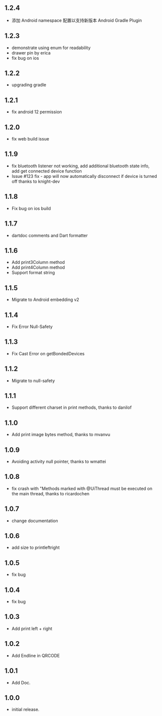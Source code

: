 ## 1.2.4
* 添加 Android namespace 配置以支持新版本 Android Gradle Plugin

## 1.2.3
* demonstrate using enum for readability
* drawer pin by erica
* fix bug on ios

## 1.2.2
* upgrading gradle

## 1.2.1
* fix android 12 permission

## 1.2.0
* fix web build issue

## 1.1.9
* fix bluetooth listener not working, add additional bluetooth state info, add get connected device function
* Issue #123 fix - app will now automatically disconnect if device is turned off
  thanks to knight-dev

## 1.1.8
* Fix bug on ios build

## 1.1.7

* dartdoc comments and Dart formatter

## 1.1.6

* Add print3Column method
* Add print4Column method
* Support format string

## 1.1.5

* Migrate to Android embedding v2

## 1.1.4

* Fix Error Null-Safety

## 1.1.3

* Fix Cast Error on getBondedDevices

## 1.1.2

* Migrate to null-safety

## 1.1.1

* Support different charset in print methods, thanks to danilof

## 1.1.0

* Add print image bytes method, thanks to mvanvu

## 1.0.9

* Avoiding activity null pointer, thanks to wmattei

## 1.0.8

* fix crash with "Methods marked with @UiThread must be executed on the main thread, thanks to ricardochen

## 1.0.7

* change documentation

## 1.0.6

* add size to printleftright

## 1.0.5

* fix bug

## 1.0.4

* fix bug

## 1.0.3

* Add print left + right

## 1.0.2

* Add Endline in QRCODE

## 1.0.1

* Add Doc.

## 1.0.0

* initial release.
